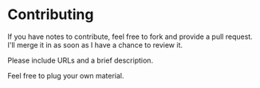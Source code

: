 # Contributing
If you have notes to contribute, feel free to fork and provide a pull request. I'll merge it in as soon as I have a chance to review it. 

Please include URLs and a brief description. 

Feel free to plug your own material.
